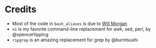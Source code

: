 # Credits

- Most of the code in `bash_aliases` is due to [Will Morgan](https://github.com/wmorganfactual)
- `ni` is my favorite command-line replacement for awk, sed, perl, by @spencertipping
- `ripgrep` is an amazing replacement for grep by @burntsushi
